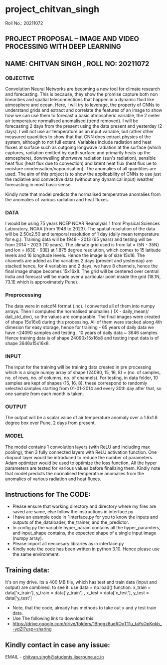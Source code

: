 # project_chitvan_singh
Roll No.: 20211072


## PROJECT PROPOSAL – IMAGE AND VIDEO PROCESSING WITH DEEP LEARNING
## NAME: CHITVAN SINGH , ROLL NO: 20211072

### OBJECTIVE
Convolution Neural Networks are becoming a new tool for climate research and forecasting. This is because, they show the promise capture both non linearities and spatial teleconnections that happen in a dynamic fluid like atmosphere and ocean. Here, I will try to leverage, the property of CNNs to understand grids and extract and correlate the features of an image to show how we can use them to forecast a basic atmospheric variable, the 2 meter air temperature normalised anomalised (trend removed). I will be forecasting 2 days from the present using the data present and yesterday (2 days). I will not use air temperature as an input variable, but rather other measured quantities to show that that CNN does extract physics of the system, although to not full extent. Variables include radiation and heat fluxes at surface such as outgoing longwave radiation at the surface (which captures, radiation emitted by earth surface and primarily heats up the atmosphere), downwelling shortwave radiation (sun's radiation), sensible heat flux (heat flux due to convection) and latent heat flux (heat flux ue to moisture condensation/vapourisation). The anomalies of all quantities are used. The aim of this project is to show the applicability of CNNs to use just the radiative and convective data (without any dynamical input) weather forecasting in most basic sense.

Kindly note that model predicts the normalised temperatrue anomalies from the anomalies of various radiation and heat fluxes.

### DATA
I would be using 75 years NCEP NCAR Reanalysis 1 from Physical Sciences Laboratory, NOAA (from 1948 to 2023). The spatial resolution of the data will be 2.50x2.50 and temporal resolution of 1 day (daily mean temperature for e.g.). Training data will be 1948 - 2013 (65 years) and testing will be from 2014 - 2023 (10 years). The climate grid used is from lat = (5N - 35N) and lon = (63E - 93E) at 1.875 degree resolution, which comes to 15 latitude levels and 16 longitude levels. Hence the image is of size 15x16. The channels are added as the variables 2 days (present and yesterday) are stacked hence, for 4 variables and 2 days, we have 8 channels, hence the final image shape becomes 15x16x8. The grid will be centered over central India and forecast will be made over a particular point inside the grid (18.1N, 73.1E which is approximately Pune).

### Preprocessing
The data were in netcdf4 format (.nc). I converted all of them into numpy arrays. Then I computed the normalised anomalies ( (X - daily_mean)/ dail_std_dev), so the values are comparable. The final images were created of shape 15x16x8 during this processing. All of them were stacked along 4th dimesion for easy storage, hence for training - 65 years of daily data we have ~24090 samples and testing , 10 years of daily data ~ 3646 samples. Hence training data is of shape 24090x15x16x8 and testing input data is of shape 3646x15x16x8.

### INPUT
The input for the training will be training data created in pre processing which is a single numpy array of shape (24090, 15, 16, 8) = (no. of samples, no. of rows, no. of columns, no. of channels). For testing, in data folder, 10 samples are kept of shapes (15, 16, 8). these correspond to randomly selected samples starting from 01-01-2014 and every 30th day after that, so one sample from each month is taken.

### OUTPUT
The output will be a scalar value of air temperature anomaly over a 1.8x1.8 degree box over Pune, 2 days from present.

### MODEL
The model contains 1 convolution layers (with ReLU and including max pooling), then 3 fully connected layers with ReLU activation function. One dropout layer would be introduced to reduce the number of parameters. Adam optimizer would be used to optimize the loss function. All the hyper parameters are tested for various values before finalizing them. Kindly note that model predicts the normalised temperatrue anomalies from the anomalies of various radiation and heat fluxes.


## Instructions for The CODE:

* Please ensure that working directory and directory where my files are saved are same, else follow the instructions in interface.py
* I have an example code in "interface.py for you to know the inputs and outputs of the_dataloader, the_trainer, and the_predictor.
* In config.py the variable hyper_param contains all the hyper_paramters, and input_shape contains, the expected shape of a single input image (numpy array).
* Please import all neccesary libraries as in interface.py
* Kindly note the code has been written in python 3.10. Hence please use the same environment.

## Training data:
It's on my drive. Its a 400 MB file, which has test and train data (input and output) are combined. to see it:
use data = np.load() function. x_train = data['x_train'], y_train = data['y_train'] , x_test = data['x_test'], y_test = data['y_test']
* Note, that the code, already has methods to take out x and y test train data.
* Use The following link to download this:
* https://drive.google.com/drive/folders/1Bhggz8ueROvT11u_taYsOpKqkb_-ydZI?usp=sharing

## Kindly contact in case any issue:
EMAIL - chitvan.singh@students.iiserpune.ac.in




